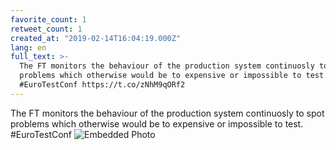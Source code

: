 ```yaml
---
favorite_count: 1
retweet_count: 1
created_at: "2019-02-14T16:04:19.000Z"
lang: en
full_text: >-
  The FT monitors the behaviour of the production system continuosly to spot
  problems which otherwise would be to expensive or impossible to test.
  #EuroTestConf https://t.co/zNhM9qORf2
---
```


The FT monitors the behaviour of the production system continuosly to spot
problems which otherwise would be to expensive or impossible to test.
#EuroTestConf
![Embedded Photo](https://twitter-media-coderbyheart.s3.eu-north-1.amazonaws.com/1096077685523181568-DzYM1rkXQAMnHu1.jpg)
